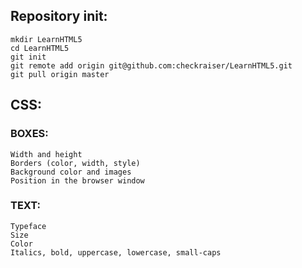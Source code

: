 ## Repository init:

    mkdir LearnHTML5
    cd LearnHTML5
    git init
    git remote add origin git@github.com:checkraiser/LearnHTML5.git
    git pull origin master

## CSS:

### BOXES:
 
    Width and height
    Borders (color, width, style)
    Background color and images
    Position in the browser window

### TEXT:

    Typeface
    Size
    Color
    Italics, bold, uppercase, lowercase, small-caps
  
  

